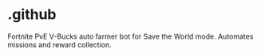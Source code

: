 # .github
Fortnite PvE V-Bucks auto farmer bot for Save the World mode. Automates missions and reward collection.
